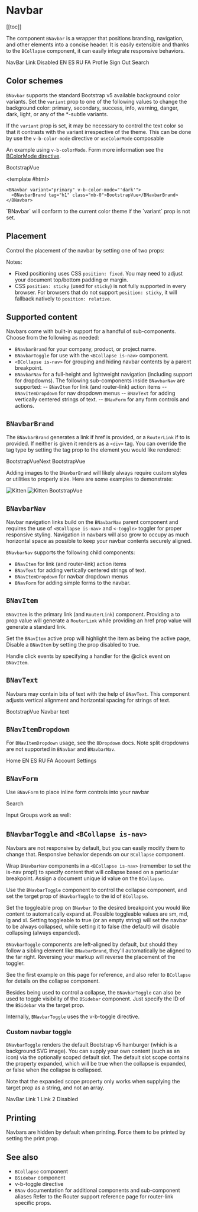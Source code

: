 # Navbar

<ClientOnly>
  <Teleport to=".bd-toc">

[[toc]]

  </Teleport>
</ClientOnly>

<div class="lead mb-5">

The component `BNavbar` is a wrapper that positions branding, navigation, and other elements into a concise header. It is easily extensible and thanks to the `BCollapse` component, it can easily integrate responsive behaviors.

</div>

<HighlightCard>
  <BNavbar toggleable="lg" variant="primary" v-b-color-mode="'dark'">
    <BNavbarBrand href="#">NavBar</BNavbarBrand>
    <BNavbarToggle target="nav-collapse" />
    <BCollapse id="nav-collapse" is-nav>
      <BNavbarNav>
        <BNavItem href="#">Link</BNavItem>
        <BNavItem href="#" disabled>Disabled</BNavItem>
      </BNavbarNav>
      <!-- Right aligned nav items -->
      <BNavbarNav class="ms-auto mb-2 mb-lg-0">
        <BNavItemDropdown text="Lang" right>
          <BDropdownItem href="#">EN</BDropdownItem>
          <BDropdownItem href="#">ES</BDropdownItem>
          <BDropdownItem href="#">RU</BDropdownItem>
          <BDropdownItem href="#">FA</BDropdownItem>
        </BNavItemDropdown>
        <BNavItemDropdown right>
          <!-- Using 'button-content' slot -->
          <template #button-content>
            <em>User</em>
          </template>
          <BDropdownItem href="#">Profile</BDropdownItem>
          <BDropdownItem href="#">Sign Out</BDropdownItem>
        </BNavItemDropdown>
      </BNavbarNav>
      <BNavForm class="d-flex">
        <BFormInput class="me-2" placeholder="Search" />
        <BButton type="submit" variant="outline-success">Search</BButton>
      </BNavForm>
    </BCollapse>
  </BNavbar>
  <template #html>

```vue-html
<BNavbar toggleable="lg" variant="primary" v-b-color-mode="'dark'">
  <BNavbarBrand href="#">NavBar</BNavbarBrand>
  <BNavbarToggle target="nav-collapse" />
  <BCollapse id="nav-collapse" is-nav>
    <BNavbarNav>
      <BNavItem href="#">Link</BNavItem>
      <BNavItem href="#" disabled>Disabled</BNavItem>
    </BNavbarNav>
    <!-- Right aligned nav items -->
    <BNavbarNav class="ms-auto mb-2 mb-lg-0">
      <BNavItemDropdown text="Lang" right>
        <BDropdownItem href="#">EN</BDropdownItem>
        <BDropdownItem href="#">ES</BDropdownItem>
        <BDropdownItem href="#">RU</BDropdownItem>
        <BDropdownItem href="#">FA</BDropdownItem>
      </BNavItemDropdown>
      <BNavItemDropdown right>
        <!-- Using 'button-content' slot -->
        <template #button-content>
          <em>User</em>
        </template>
        <BDropdownItem href="#">Profile</BDropdownItem>
        <BDropdownItem href="#">Sign Out</BDropdownItem>
      </BNavItemDropdown>
    </BNavbarNav>
    <BNavForm class="d-flex">
      <BFormInput class="me-2" placeholder="Search" />
      <BButton type="submit" variant="outline-success">Search</BButton>
    </BNavForm>
  </BCollapse>
</BNavbar>
```

  </template>
</HighlightCard>

## Color schemes

`BNavbar` supports the standard Bootstrap v5 available background color variants. Set the `variant` prop to one of the
following values to change the background color: primary, secondary, success, info, warning, danger, dark, light, or any of the \*-subtle variants.

If the `variant` prop is set, it may be necessary to control the text color so that it contrasts with the variant
irrespective of the theme. This can be done by use the `v-b-color-mode` directive or `useColorMode` composable

An example using `v-b-colorMode`. Form more information see the [BColorMode directive](/docs/directives/BColorMode).

<HighlightCard>
  <BNavbar variant="primary" v-b-color-mode="'dark'">
    <BNavbarBrand tag="h1" class="mb-0">BootstrapVue</BNavbarBrand>
  </BNavbar>

<template #html>

```vue-html
<BNavbar variant="primary" v-b-color-mode="'dark'">
  <BNavbarBrand tag="h1" class="mb-0">BootstrapVue</BNavbarBrand>
</BNavbar>
```

  </template>
</HighlightCard>
`BNavbar` will conform to the current color theme if the `variant` prop is not set.

## Placement

Control the placement of the navbar by setting one of two props:

Notes:

- Fixed positioning uses CSS `position: fixed`. You may need to adjust your document top/bottom padding or margin.
- CSS `position: sticky` (used for `sticky`) is not fully supported in every browser. For browsers that do not support `position: sticky`, it will fallback natively to `position: relative`.

## Supported content

Navbars come with built-in support for a handful of sub-components. Choose from the following as needed:

- `BNavbarBrand` for your company, product, or project name.
- `BNavbarToggle` for use with the `<BCollapse is-nav>` component.
- `<BCollapse is-nav>` for grouping and hiding navbar contents by a parent breakpoint.
- `BNavbarNav` for a full-height and lightweight navigation (including support for dropdowns). The following sub-components inside `BNavbarNav` are supported:
  -- `BNavItem` for link (and router-link) action items
  -- `BNavItemDropdown` for nav dropdown menus
  -- `BNavText` for adding vertically centered strings of text.
  -- `BNavForm` for any form controls and actions.

## `BNavbarBrand`

The `BNavbarBrand` generates a link if href is provided, or a `RouterLink` if to is provided. If neither is given it renders as a `<div>` tag. You can override the tag type by setting the tag prop to the element you would like rendered:

<HighlightCard>
  <BNavbar variant="faded">
    <BNavbarBrand href="#">BootstrapVueNext</BNavbarBrand>
  </BNavbar>
  <template #html>

```vue-html
<!-- As a link -->
<BNavbar variant="faded">
  <BNavbarBrand href="#">BootstrapVueNext</BNavbarBrand>
</BNavbar>
```

  </template>
</HighlightCard>

<HighlightCard>
  <BNavbar variant="faded">
    <BNavbarBrand tag="h1" class="mb-0">BootstrapVue</BNavbarBrand>
  </BNavbar>
  <template #html>

```vue-html
<!-- As a heading -->
<BNavbar variant="faded">
  <BNavbarBrand tag="h1" class="mb-0">BootstrapVue</BNavbarBrand>
</BNavbar>
```

  </template>
</HighlightCard>

Adding images to the `BNavbarBrand` will likely always require custom styles or utilities to properly size. Here are some examples to demonstrate:

<HighlightCard>
  <BNavbar variant="faded">
    <BNavbarBrand href="#">
      <img src="https://placekitten.com/g/30/30" alt="Kitten">
    </BNavbarBrand>
  </BNavbar>
  <template #html>

```vue-html
<!-- Just an image -->
<BNavbar variant="faded">
  <BNavbarBrand href="#">
    <img src="https://placekitten.com/g/30/30" alt="Kitten">
  </BNavbarBrand>
</BNavbar>
```

  </template>
</HighlightCard>

<HighlightCard>
  <BNavbar variant="faded">
    <BNavbarBrand href="#">
      <img src="https://placekitten.com/g/30/30" class="d-inline-block align-top" alt="Kitten">
      BootstrapVue
    </BNavbarBrand>
  </BNavbar>
  <template #html>

```vue-html
<!-- Image and text -->
<BNavbar variant="faded">
  <BNavbarBrand href="#">
    <img src="https://placekitten.com/g/30/30" class="d-inline-block align-top" alt="Kitten">
    BootstrapVue
  </BNavbarBrand>
</BNavbar>
```

  </template>
</HighlightCard>

## `BNavbarNav`

Navbar navigation links build on the `BNavbarNav` parent component and requires the use of `<BCollapse is-nav>` and `<-toggle>` toggler for proper responsive styling. Navigation in navbars will also grow to occupy as much horizontal space as possible to keep your navbar contents securely aligned.

`BNavbarNav` supports the following child components:

- `BNavItem` for link (and router-link) action items
- `BNavText` for adding vertically centered strings of text.
- `BNavItemDropdown` for navbar dropdown menus
- `BNavForm` for adding simple forms to the navbar.

## `BNavItem`

`BNavItem` is the primary link (and `RouterLink`) component. Providing a to prop value will generate a `RouterLink` while providing an href prop value will generate a standard link.

Set the `BNavItem` active prop will highlight the item as being the active page, Disable a `BNavItem` by setting the prop disabled to true.

Handle click events by specifying a handler for the @click event on `BNavItem`.

## `BNavText`

Navbars may contain bits of text with the help of `BNavText`. This component adjusts vertical alignment and horizontal spacing for strings of text.

<HighlightCard>
  <BNavbar toggleable="sm" variant="primary" v-b-color-mode="'dark'">
    <BNavbarToggle target="nav-text-collapse" />
    <BNavbarBrand>BootstrapVue</BNavbarBrand>
    <BCollapse id="nav-text-collapse" is-nav>
      <BNavbarNav>
        <BNavText>Navbar text</BNavText>
      </BNavbarNav>
    </BCollapse>
  </BNavbar>
  <template #html>

```vue-html
<BNavbar toggleable="sm" variant="primary" v-b-color-mode="'dark'">
  <BNavbarToggle target="nav-text-collapse" />

  <BNavbarBrand>BootstrapVue</BNavbarBrand>

  <BCollapse id="nav-text-collapse" is-nav>
    <BNavbarNav>
      <BNavText>Navbar text</BNavText>
    </BNavbarNav>
  </BCollapse>
</BNavbar>
```

  </template>
</HighlightCard>

## `BNavItemDropdown`

For `BNavItemDropdown` usage, see the `BDropdown` docs. Note split dropdowns are not supported in `BNavbar` and `BNavbarNav`.

<HighlightCard>
  <BNavbar variant="dark" v-b-color-mode="'dark'">
    <BNavbarNav>
      <BNavItem href="#">Home</BNavItem>
      <BNavItemDropdown text="Lang" right>
        <BDropdownItem href="#">EN</BDropdownItem>
        <BDropdownItem href="#">ES</BDropdownItem>
        <BDropdownItem href="#">RU</BDropdownItem>
        <BDropdownItem href="#">FA</BDropdownItem>
      </BNavItemDropdown>
      <BNavItemDropdown text="User" right>
        <BDropdownItem href="#">Account</BDropdownItem>
        <BDropdownItem href="#">Settings</BDropdownItem>
      </BNavItemDropdown>
    </BNavbarNav>
  </BNavbar>
  <template #html>

```vue-html
<BNavbar variant="dark" v-b-color-mode="'dark'">
  <BNavbarNav>
    <BNavItem href="#">Home</BNavItem>

    <!-- Navbar dropdowns -->
    <BNavItemDropdown text="Lang" right>
      <BDropdownItem href="#">EN</BDropdownItem>
      <BDropdownItem href="#">ES</BDropdownItem>
      <BDropdownItem href="#">RU</BDropdownItem>
      <BDropdownItem href="#">FA</BDropdownItem>
    </BNavItemDropdown>

    <BNavItemDropdown text="User" right>
      <BDropdownItem href="#">Account</BDropdownItem>
      <BDropdownItem href="#">Settings</BDropdownItem>
    </BNavItemDropdown>
  </BNavbarNav>
</BNavbar>
```

  </template>
</HighlightCard>

## `BNavForm`

Use `BNavForm` to place inline form controls into your navbar

<HighlightCard>
  <BNavbar variant="primary" v-b-color-mode="'dark'">
    <BNavForm>
      <BFormInput class="me-sm-2" placeholder="Search" />
      <BButton variant="outline-success" class="my-2 my-sm-0" type="submit">Search</BButton>
    </BNavForm>
  </BNavbar>
  <template #html>

```vue-html
<BNavbar variant="primary" v-b-color-mode="'dark'">
  <BNavForm>
    <BFormInput class="me-sm-2" placeholder="Search" />
    <BButton variant="outline-success" class="my-2 my-sm-0" type="submit">Search</BButton>
  </BNavForm>
</BNavbar>
```

  </template>
</HighlightCard>

Input Groups work as well:

<HighlightCard>
  <BNavbar variant="primary" v-b-color-mode="'dark'">
    <BNavForm>
      <BInputGroup prepend="@">
        <BFormInput placeholder="Username" />
      </BInputGroup>
    </BNavForm>
  </BNavbar>
  <template #html>

```vue-html
<BNavbar variant="primary" v-b-color-mode="'dark'">
  <BNavForm>
    <BInputGroup prepend="@">
      <BFormInput placeholder="Username" />
    </BInputGroup>
  </BNavForm>
</BNavbar>
```

  </template>
</HighlightCard>

## `BNavbarToggle` and `<BCollapse is-nav>`

Navbars are not responsive by default, but you can easily modify them to change that. Responsive behavior depends on our `BCollapse` component.

Wrap `BNavbarNav` components in a `<BCollapse is-nav>` (remember to set the is-nav prop!) to specify content that will collapse based on a particular breakpoint. Assign a document unique id value on the `BCollapse`.

Use the `BNavbarToggle` component to control the collapse component, and set the target prop of `BNavbarToggle` to the id of `BCollapse`.

Set the toggleable prop on `BNavbar` to the desired breakpoint you would like content to automatically expand at. Possible toggleable values are sm, md, lg and xl. Setting toggleable to true (or an empty string) will set the navbar to be always collapsed, while setting it to false (the default) will disable collapsing (always expanded).

`BNavbarToggle` components are left-aligned by default, but should they follow a sibling element like `BNavbarBrand`, they'll automatically be aligned to the far right. Reversing your markup will reverse the placement of the toggler.

See the first example on this page for reference, and also refer to `BCollapse` for details on the collapse component.

Besides being used to control a collapse, the `BNavbarToggle` can also be used to toggle visibility of the `BSidebar` component. Just specify the ID of the `BSidebar` via the target prop.

Internally, `BNavbarToggle` uses the v-b-toggle directive.

### Custom navbar toggle

`BNavbarToggle` renders the default Bootstrap v5 hamburger (which is a background SVG image). You can supply your own content (such as an icon) via the optionally scoped default slot. The default slot scope contains the property expanded, which will be true when the collapse is expanded, or false when the collapse is collapsed.

Note that the expanded scope property only works when supplying the target prop as a string, and not an array.

<HighlightCard>
  <BNavbar toggleable variant="dark" v-b-color-mode="'dark'">
    <BNavbarBrand href="#">NavBar</BNavbarBrand>
    <BNavbarToggle target="navbar-toggle-collapse">
      <template #default="{ expanded }">
        <ChevronBarUpIcon v-if="expanded" />
        <ChevronBarDownIcon v-else icon="chevron-bar-down" />
      </template>
    </BNavbarToggle>
    <BCollapse id="navbar-toggle-collapse" is-nav>
      <BNavbarNav class="ml-auto">
        <BNavItem href="#">Link 1</BNavItem>
        <BNavItem href="#">Link 2</BNavItem>
        <BNavItem href="#" disabled>Disabled</BNavItem>
      </BNavbarNav>
    </BCollapse>
  </BNavbar>
  <template #html>

```vue-html
<BNavbar toggleable variant="dark" v-b-color-mode="'dark'">
  <BNavbarBrand href="#">NavBar</BNavbarBrand>

  <BNavbarToggle target="navbar-toggle-collapse">
    <template #default="{ expanded }">
      <ChevronBarUpIcon v-if="expanded" />
      <ChevronBarDownIcon v-else icon="chevron-bar-down" />
    </template>
  </BNavbarToggle>

  <BCollapse id="navbar-toggle-collapse" is-nav>
    <BNavbarNav class="ml-auto">
      <BNavItem href="#">Link 1</BNavItem>
      <BNavItem href="#">Link 2</BNavItem>
      <BNavItem href="#" disabled>Disabled</BNavItem>
    </BNavbarNav>
  </BCollapse>
</BNavbar>
```

  </template>
</HighlightCard>

## Printing

Navbars are hidden by default when printing. Force them to be printed by setting the print prop.

## See also

- `BCollapse` component
- `BSidebar` component
- v-b-toggle directive
- `BNav` documentation for additional components and sub-component aliases
  Refer to the Router support reference page for router-link specific props.

<ComponentReference :data="data" />

<script setup lang="ts">
import {data} from '../../data/components/navbar.data'
import ComponentReference from '../../components/ComponentReference.vue'
import HighlightCard from '../../components/HighlightCard.vue'
import {BNavText, BInputGroup, BNavbar, BNavbarBrand, BNavbarToggle, BCollapse, BNavbarNav, BNavForm, BNavItem, BFormInput, BNavbarItem, BNavItemDropdown, BDropdownItem, BButton, vBColorMode} from 'bootstrap-vue-next'
import ChevronBarUpIcon from '~icons/bi/chevron-bar-up'
import ChevronBarDownIcon from '~icons/bi/chevron-bar-down'
</script>
